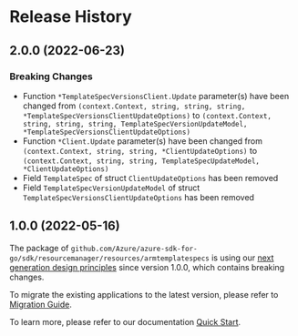 # Release History

## 2.0.0 (2022-06-23)
### Breaking Changes

- Function `*TemplateSpecVersionsClient.Update` parameter(s) have been changed from `(context.Context, string, string, string, *TemplateSpecVersionsClientUpdateOptions)` to `(context.Context, string, string, string, TemplateSpecVersionUpdateModel, *TemplateSpecVersionsClientUpdateOptions)`
- Function `*Client.Update` parameter(s) have been changed from `(context.Context, string, string, *ClientUpdateOptions)` to `(context.Context, string, string, TemplateSpecUpdateModel, *ClientUpdateOptions)`
- Field `TemplateSpec` of struct `ClientUpdateOptions` has been removed
- Field `TemplateSpecVersionUpdateModel` of struct `TemplateSpecVersionsClientUpdateOptions` has been removed


## 1.0.0 (2022-05-16)

The package of `github.com/Azure/azure-sdk-for-go/sdk/resourcemanager/resources/armtemplatespecs` is using our [next generation design principles](https://azure.github.io/azure-sdk/general_introduction.html) since version 1.0.0, which contains breaking changes.

To migrate the existing applications to the latest version, please refer to [Migration Guide](https://aka.ms/azsdk/go/mgmt/migration).

To learn more, please refer to our documentation [Quick Start](https://aka.ms/azsdk/go/mgmt).